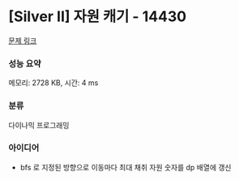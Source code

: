 # [Silver II] 자원 캐기 - 14430 

[문제 링크](https://www.acmicpc.net/problem/14430) 

### 성능 요약

메모리: 2728 KB, 시간: 4 ms

### 분류

다이나믹 프로그래밍

### 아이디어

- bfs 로 지정된 방향으로 이동마다 최대 채취 자원 숫자를 dp 배열에 갱신

